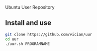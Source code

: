 Ubuntu User Repository

## Install and use

```bash
git clone https://github.com/vician/uur
cd uur
./uur.sh PROGRAMNAME
```

